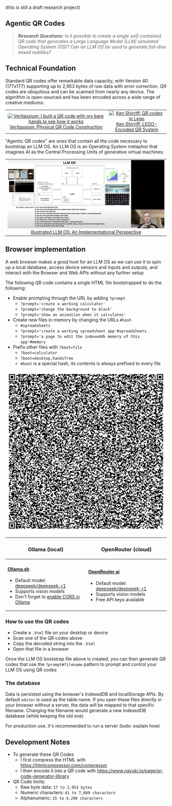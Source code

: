 (this is still a draft research project)

## Agentic QR Codes

> ***Research Questions:*** _Is it possible to create a single self-contained QR code that generates a Large Language Model (LLM) simulated Operating System (OS)? Can an LLM OS be used to generate full-dive mixed realities?_

## Technical Foundation

Standard QR codes offer remarkable data capacity, with Version 40 (177x177) supporting up to 2,953 bytes of raw data with error correction. QR codes are ubiquitous and can be scanned from nearly any device. The algorithm is open-sourced and has been encoded across a wide range of creative mediums:

<table>
  <tbody style="text-align: center">
    <tr>
      <td>
        <a href="https://www.youtube.com/watch?v=w5ebcowAJD8">
          <img title="Veritassium: I built a QR code with my bare hands to see how it works" 
               src="https://img.youtube.com/vi/w5ebcowAJD8/0.jpg" 
               width=354>
        </a>
        <div>
          <a href="https://www.youtube.com/watch?v=w5ebcowAJD8">Veritassium: Physical QR Code Construction</a>
        </div>
      </td>
      <td>
        <a href="https://www.righto.com/2009/01/qr-codes-in-lego.html">
          <img title="Ken Shirriff: QR codes in Lego" 
               src="https://static.righto.com/images/legoqr.jpg" 
               width=354>
        </a>
        <div>
          <a href="https://www.righto.com/2009/01/qr-codes-in-lego.html">Ken Shirriff: LEGO-Encoded QR System</a>
        </div>
      </td>
    </tr>    
  </tbody>
</table>


"Agentic QR codes" are ones that contain all the code necessary to bootstrap an LLM OS. An LLM OS is an Operating System metaphor that imagines AI as the Central Processing Units of generative virtual machines:

<table>
  <tbody>
    <tr>
      <td style="text-align: center">
        <a href="https://huggingface.co/blog/shivance/illustrated-llm-os">
          <img width="1440" title="Illustrated LLM OS: An Implementational Perspective" src="./llmos.png?2" />
        </a>
        <div>
          <a href="https://huggingface.co/blog/shivance/illustrated-llm-os">
            Illustrated LLM OS: An Implementational Perspective
          </a>
        </div>
      </td>
    </tr>    
  </tbody>
</table>

## Browser implementation

A web browser makes a good host for an LLM OS as we can use it to spin up a local database, access device sensors and inputs and outputs, and interact with the Browser and Web APIs without any further setup

The following QR code contains a single HTML file bootstrapped to do the following:

- Enable prompting through the URL by adding `?prompt`
  - `?prompt='create a working calculator'`
  - `?prompt='change the background to black'`
  - `?prompt='show an animation when it calculates'`
- Create new files in memory by changing the URLs `#hash`
  - `#spreadsheets`
  - `?prompt='create a working spreadsheet app'#spreadsheets`
  - `?prompt='a page to edit the indexeddb memory of this app'#memory`
- Prefix other files with `?boot=file`
  - `?boot=calculator`
  - `?boot=desktop,handsfree`
  - `#boot` is a special hash, its contents is always prefixed to every file

<img src="./qrx.png?1.0">

<table>
  <thead>
    <tr>
      <th colspan=1><h3>Ollama (local)</h3></th>
      <th colspan=1><h3>OpenRouter (cloud)</h3></th>
    </tr>
  </thead>
  <tbody>
    <tr>
      <td>
        <h4><a href="https://ollama.sh">Ollama.sh</a></h4>
        <ul>
          <li>Default model: <a href="https://ollama.com/library/deepseek-r1:8b">deepseek/deepseek-r1</a>
          <li>Supports vision models</li>
          <li>Don't forget to <a href="https://github.com/ollama/ollama/blob/main/docs/faq.md#how-do-i-configure-ollama-server">enable CORS in Ollama</a></li>
        </ul>
      </td>
      <td>
        <h4><a href="https://openrouter.ai">OpenRouter.ai</a></h4>
        <ul>
          <li>Default model: <a href="https://openrouter.ai/deepseek/deepseek-r1">deepseek/deepseek-r1</a>
          <li>Supports vision models</li>
          <li>Free API keys available</li>
        </ul>
      </td>
    </tr>    
  </tbody>
</table>

### How to use the QR codes

- Create a `.html` file on your desktop or device
- Scan one of the QR codes above
- Copy the decoded string into the `.html`
- Open that file in a browser

Once the LLM OS bootstrap file above is created, you can then generate QR codes that use the `?prompt#filename` pattern to prompt and control your LLM OS using QR codes


### The database

Data is persisted using the browser's IndexedDB and localStorage APIs. By default `editor` is used as the table name. If you open these files directly in your browser without a server, the data will be mapped to that specific filename. Changing the filename would generate a new IndexedDB database (while keeping the old one)

For production use, it's recommended to run a server (todo: explain how)

<!--

### Creating a simple server

When loading a file directly in the browser it's loaded in the `file://` protocol, instead of `http://`. This works but minimizes the amount of Browser APIs you have available, and if you ever move or change the file name the data could be lost

It's recommended to generate your QR codes for a server. On Linux and Mac you can try `python3 -m http.server 9000`

-->

## Development Notes

- To generate these QR Codes
  - I first compress the HTML with https://htmlcompressor.com/compressor
  - I then encode it into a QR code with https://www.nayuki.io/page/qr-code-generator-library
- QR Code limits:
  - Raw byte data: `17 to 2,953 bytes`
  - Numeric characters: `41 to 7,089 characters`
  - Alphanumeric: `25 to 4,296 characters`
